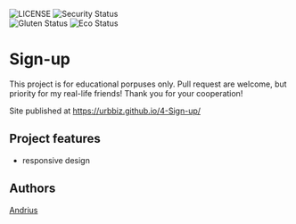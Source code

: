 ![LICENSE](https://img.shields.io/badge/license-MIT-blue.svg?style=flat-square)
![Security Status](https://img.shields.io/security-headers?label=Security&url=https%3A%2F%2Fgithub.com&style=flat-square)<br>
![Gluten Status](https://img.shields.io/badge/Gluten-Free-green.svg)
![Eco Status](https://img.shields.io/badge/ECO-Friendly-green.svg)<br>


# Sign-up


This project is for educational porpuses only. Pull request are welcome, but priority for my real-life friends! Thank you for your cooperation!

Site published at https://urbbiz.github.io/4-Sign-up/




## Project features
- responsive design


## Authors
[Andrius](https://github.com/urbbiz)<br>
